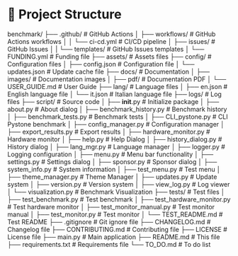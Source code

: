 # 📂 Project Structure

benchmark/
├── .github/                            # GitHub Actions
│   ├── workflows/                      # GitHub Actions workflows
│   │   └── ci-cd.yml                   # CI/CD pipeline
│   ├── issues/                         # GitHub Issues
│   |   └── templates/                  # GitHub Issues templates
│   └── FUNDING.yml                     # Funding file
├── assets/                             # Assets files
├── config/                             # Configuration files
│   ├── config.json                     # Configuration file
│   └── updates.json                    # Update cache file
├── docs/                               # Documentation
│   ├── images/                         # Documentation images
│   ├── pdf/                            # Documentation PDF
│   └── USER_GUIDE.md                   # User Guide
├── lang/                               # Language files
│   ├── en.json                         # English language file
│   └── it.json                         # Italian language file
├── logs/                               # Log files
├── script/                             # Source code
│   ├── __init__.py                     # Initialize package
│   ├── about.py                        # About dialog
│   ├── benchmark_history.py            # Benchmark history
│   ├── benchmark_tests.py              # Benchmark tests
│   ├── CLI_pystone.py                  # CLI Pystone benchmark
│   ├── config_manager.py               # Configuration manager
│   ├── export_results.py               # Export results
│   ├── hardware_monitor.py             # Hardware monitor
│   ├── help.py                         # Help Dialog
│   ├── history_dialog.py               # History dialog
│   ├── lang_mgr.py                     # Language manager
│   ├── logger.py                       # Logging configuration
│   ├── menu.py                         # Menu bar functionality
│   ├── settings.py                     # Settings dialog
│   ├── sponsor.py                      # Sponsor dialog
│   ├── system_info.py                  # System information
│   ├── test_menu.py                    # Test menu
│   ├── theme_manager.py                # Theme Manager
│   ├── updates.py                      # Update system
│   ├── version.py                      # Version system
│   ├── view_log.py                     # Log viewer
│   └── visualization.py                # Benchmark Visualization
├── tests/                              # Test files
│   ├── test_benchmark.py               # Test benchmark
│   ├── test_hardware_monitor.py        # Test hardware monitor
│   ├── test_monitor_manual.py          # Test monitor manual
│   ├── test_monitor.py                 # Test monitor
│   └── TEST_README.md                  # Test README
├── .gitignore                          # Git ignore file
├── CHANGELOG.md                        # Changelog file
├── CONTRIBUTING.md                     # Contributing file
├── LICENSE                             # License file
├── main.py                             # Main application
├── README.md                           # This file
├── requirements.txt                    # Requirements file
└── TO_DO.md                            # To do list
